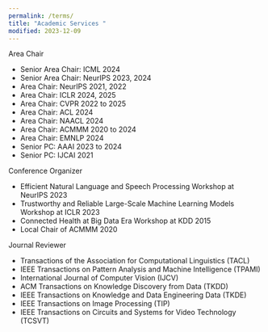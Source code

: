 ```yaml
---
permalink: /terms/
title: "Academic Services "
modified: 2023-12-09
---
```


Area Chair
* Senior Area Chair: ICML 2024
* Senior Area Chair: NeurIPS 2023, 2024
* Area Chair: NeurIPS 2021, 2022
* Area Chair: ICLR 2024, 2025
* Area Chair: CVPR 2022 to 2025
* Area Chair: ACL 2024
* Area Chair: NAACL 2024
* Area Chair: ACMMM 2020 to 2024
* Area Chair: EMNLP 2024
* Senior PC: AAAI 2023 to 2024
* Senior PC: IJCAI 2021

Conference Organizer
* Efficient Natural Language and Speech Processing Workshop at NeurIPS 2023
* Trustworthy and Reliable Large-Scale Machine Learning Models Workshop at ICLR 2023
* Connected Health at Big Data Era Workshop at KDD 2015
* Local Chair of ACMMM 2020

Journal Reviewer
* Transactions of the Association for Computational Linguistics (TACL)
* IEEE Transactions on Pattern Analysis and Machine Intelligence (TPAMI)
* International Journal of Computer Vision (IJCV)
* ACM Transactions on Knowledge Discovery from Data (TKDD)
* IEEE Transactions on Knowledge and Data Engineering Data (TKDE)
* IEEE Transactions on Image Processing (TIP)
* IEEE Transactions on Circuits and Systems for Video Technology (TCSVT)
